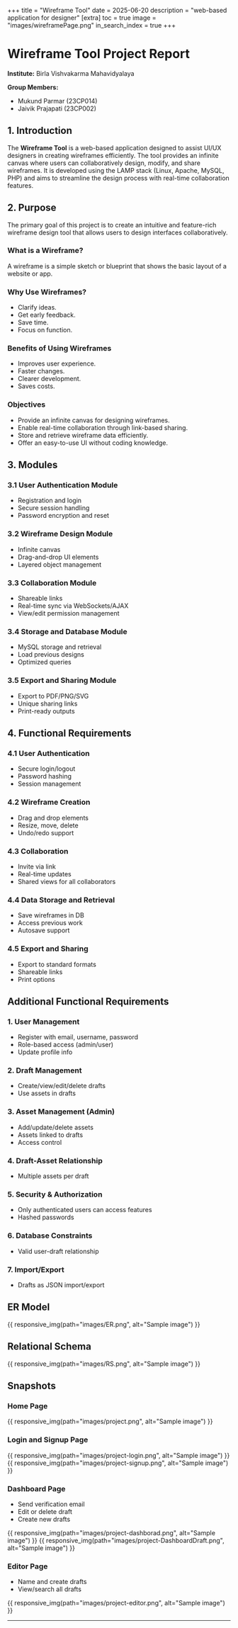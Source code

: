 +++
title = "Wireframe Tool"
date = 2025-06-20
description = "web-based application for designer"
[extra]
toc = true
image = "images/wireframePage.png"
in_search_index = true
+++

# Wireframe Tool Project Report

**Institute:** Birla Vishvakarma Mahavidyalaya  

**Group Members:**  
- Mukund Parmar (23CP014)  
- Jaivik Prajapati (23CP002)  



## 1. Introduction

The **Wireframe Tool** is a web-based application designed to assist UI/UX designers in creating wireframes efficiently. The tool provides an infinite canvas where users can collaboratively design, modify, and share wireframes. It is developed using the LAMP stack (Linux, Apache, MySQL, PHP) and aims to streamline the design process with real-time collaboration features.


## 2. Purpose

The primary goal of this project is to create an intuitive and feature-rich wireframe design tool that allows users to design interfaces collaboratively.

### What is a Wireframe?

A wireframe is a simple sketch or blueprint that shows the basic layout of a website or app.

### Why Use Wireframes?

- Clarify ideas.
- Get early feedback.
- Save time.
- Focus on function.

### Benefits of Using Wireframes

- Improves user experience.
- Faster changes.
- Clearer development.
- Saves costs.

### Objectives

- Provide an infinite canvas for designing wireframes.
- Enable real-time collaboration through link-based sharing.
- Store and retrieve wireframe data efficiently.
- Offer an easy-to-use UI without coding knowledge.


## 3. Modules

### 3.1 User Authentication Module
- Registration and login
- Secure session handling
- Password encryption and reset

### 3.2 Wireframe Design Module
- Infinite canvas
- Drag-and-drop UI elements
- Layered object management

### 3.3 Collaboration Module
- Shareable links
- Real-time sync via WebSockets/AJAX
- View/edit permission management

### 3.4 Storage and Database Module
- MySQL storage and retrieval
- Load previous designs
- Optimized queries

### 3.5 Export and Sharing Module
- Export to PDF/PNG/SVG
- Unique sharing links
- Print-ready outputs


## 4. Functional Requirements

### 4.1 User Authentication
- Secure login/logout
- Password hashing
- Session management

### 4.2 Wireframe Creation
- Drag and drop elements
- Resize, move, delete
- Undo/redo support

### 4.3 Collaboration
- Invite via link
- Real-time updates
- Shared views for all collaborators

### 4.4 Data Storage and Retrieval
- Save wireframes in DB
- Access previous work
- Autosave support

### 4.5 Export and Sharing
- Export to standard formats
- Shareable links
- Print options


## Additional Functional Requirements

### 1. User Management
- Register with email, username, password
- Role-based access (admin/user)
- Update profile info

### 2. Draft Management
- Create/view/edit/delete drafts
- Use assets in drafts

### 3. Asset Management (Admin)
- Add/update/delete assets
- Assets linked to drafts
- Access control

### 4. Draft-Asset Relationship
- Multiple assets per draft

### 5. Security & Authorization
- Only authenticated users can access features
- Hashed passwords

### 6. Database Constraints
- Valid user-draft relationship

### 7. Import/Export
- Drafts as JSON import/export



## ER Model

{{ responsive_img(path="images/ER.png", alt="Sample image") }}



## Relational Schema
{{ responsive_img(path="images/RS.png", alt="Sample image") }}



## Snapshots

### Home Page

{{ responsive_img(path="images/project.png", alt="Sample image") }}

### Login and Signup Page

{{ responsive_img(path="images/project-login.png", alt="Sample image") }}
{{ responsive_img(path="images/project-signup.png", alt="Sample image") }}


### Dashboard Page

- Send verification email
- Edit or delete draft
- Create new drafts

{{ responsive_img(path="images/project-dashborad.png", alt="Sample image") }}
{{ responsive_img(path="images/project-DashboardDraft.png", alt="Sample image") }}

### Editor Page

- Name and create drafts
- View/search all drafts

{{ responsive_img(path="images/project-editor.png", alt="Sample image") }}

---


